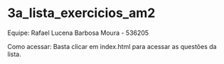 # 3a_lista_exercicios_am2
Equipe: Rafael Lucena Barbosa Moura - 536205

Como acessar: Basta clicar em index.html para acessar as questões da lista.
